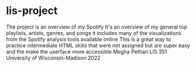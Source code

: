 # lis-project
The project is an overview of my Spotify
It's an overview of my general top playlists, artists, genres, and songs
  it includes many of the visualizations from the Spotify analysis tools available online
This is a great way to practice intermediate HTML skills that were not assigned but are super easy and the make the userface more accessible
Megha Pethari
LIS 351
University of Wisconsin-Madison
2022

